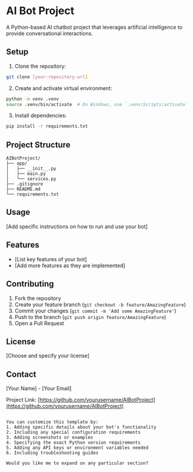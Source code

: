 # AI Bot Project

A Python-based AI chatbot project that leverages artificial intelligence to provide conversational interactions.

## Setup

1. Clone the repository: 
```bash
git clone [your-repository-url]
```

2. Create and activate virtual environment:
```bash
python -m venv .venv
source .venv/bin/activate  # On Windows, use `.venv\Scripts\activate`
```

3. Install dependencies:
```bash
pip install -r requirements.txt
```

## Project Structure

```
AIBotProject/
├── app/
│   ├── __init__.py
│   ├── main.py
│   └── services.py
├── .gitignore
├── README.md
└── requirements.txt
```

## Usage

[Add specific instructions on how to run and use your bot]

## Features

- [List key features of your bot]
- [Add more features as they are implemented]

## Contributing

1. Fork the repository
2. Create your feature branch (`git checkout -b feature/AmazingFeature`)
3. Commit your changes (`git commit -m 'Add some AmazingFeature'`)
4. Push to the branch (`git push origin feature/AmazingFeature`)
5. Open a Pull Request

## License

[Choose and specify your license]

## Contact

[Your Name] - [Your Email]

Project Link: [https://github.com/yourusername/AIBotProject](https://github.com/yourusername/AIBotProject)
```

You can customize this template by:
1. Adding specific details about your bot's functionality
2. Including any special configuration requirements
3. Adding screenshots or examples
4. Specifying the exact Python version requirements
5. Adding any API keys or environment variables needed
6. Including troubleshooting guides

Would you like me to expand on any particular section?